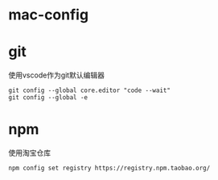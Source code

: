 # mac-config


# git
使用vscode作为git默认编辑器
```
git config --global core.editor "code --wait"
git config --global -e
```

# npm
使用淘宝仓库
```
npm config set registry https://registry.npm.taobao.org/
```
